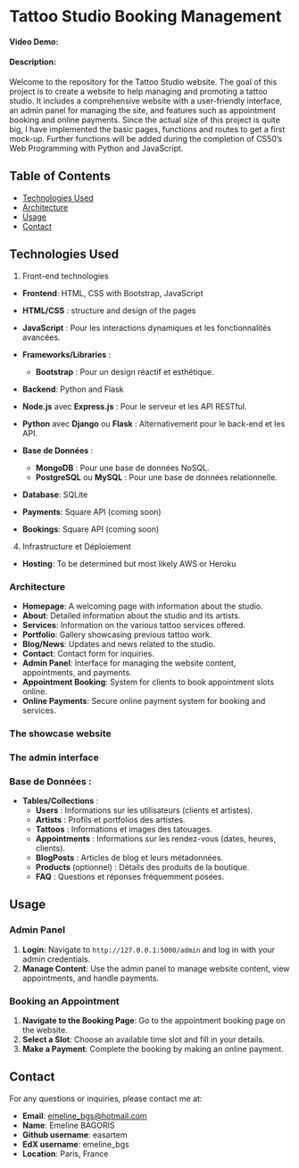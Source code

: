 # Tattoo Studio Booking Management
#### Video Demo:  <URL HERE>
#### Description:
Welcome to the repository for the Tattoo Studio website. The goal of this project is to create a website to help managing and promoting a tattoo studio.
It includes a comprehensive website with a user-friendly interface, an admin panel for managing the site, and features such as appointment booking and online payments.
Since the actual size of this project is quite big, I have implemented the basic pages, functions and routes to get a first mock-up. Further functions will be added during the completion
of CS50’s Web Programming with Python and JavaScript.

## Table of Contents

- [Technologies Used](#technologies-used)
- [Architecture](#architecture)
- [Usage](#usage)
- [Contact](#contact)

## Technologies Used

1. Front-end technologies
- **Frontend**: HTML, CSS with Bootstrap, JavaScript

- **HTML/CSS** : structure and design of the pages
- **JavaScript** : Pour les interactions dynamiques et les fonctionnalités avancées.
- **Frameworks/Libraries** :
    - **Bootstrap** : Pour un design réactif et esthétique.

- **Backend**: Python and Flask

- **Node.js** avec **Express.js** : Pour le serveur et les API RESTful.
- **Python** avec **Django** ou **Flask** : Alternativement pour le back-end et les API.
- **Base de Données** :
    - **MongoDB** : Pour une base de données NoSQL.
    - **PostgreSQL** ou **MySQL** : Pour une base de données relationnelle.

- **Database**: SQLite

- **Payments**: Square API (coming soon)
- **Bookings**: Square API (coming soon)
4. Infrastructure et Déploiement
- **Hosting**: To be determined but most likely AWS or Heroku

### Architecture


- **Homepage**: A welcoming page with information about the studio.
- **About**: Detailed information about the studio and its artists.
- **Services**: Information on the various tattoo services offered.
- **Portfolio**: Gallery showcasing previous tattoo work.
- **Blog/News**: Updates and news related to the studio.
- **Contact**: Contact form for inquiries.
- **Admin Panel**: Interface for managing the website content, appointments, and payments.
- **Appointment Booking**: System for clients to book appointment slots online.
- **Online Payments**: Secure online payment system for booking and services.



### The showcase website

### The admin interface

### **Base de Données :**

- **Tables/Collections** :
    - **Users** : Informations sur les utilisateurs (clients et artistes).
    - **Artists** : Profils et portfolios des artistes.
    - **Tattoos** : Informations et images des tatouages.
    - **Appointments** : Informations sur les rendez-vous (dates, heures, clients).
    - **BlogPosts** : Articles de blog et leurs métadonnées.
    - **Products** (optionnel) : Détails des produits de la boutique.
    - **FAQ** : Questions et réponses fréquemment posées.

## Usage

### Admin Panel

1. **Login**: Navigate to `http://127.0.0.1:5000/admin` and log in with your admin credentials.
2. **Manage Content**: Use the admin panel to manage website content, view appointments, and handle payments.

### Booking an Appointment

1. **Navigate to the Booking Page**: Go to the appointment booking page on the website.
2. **Select a Slot**: Choose an available time slot and fill in your details.
3. **Make a Payment**: Complete the booking by making an online payment.

## Contact

For any questions or inquiries, please contact me at:

- **Email**: emeline_bgs@hotmail.com
- **Name**: Emeline BAGORIS
- **Github username**: easartem
- **EdX username**: emeline_bgs
- **Location**: Paris, France
